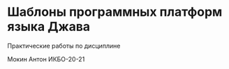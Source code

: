 # Шаблоны программных платформ языка Джава
Практические работы по дисциплине

Мокин Антон ИКБО-20-21
